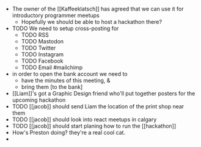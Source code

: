 - The owner of the [[Kaffeeklatsch]] has agreed that we can use it for introductory programmer meetups
	- Hopefully we should be able to host a hackathon there?
- TODO We need to setup cross-posting for
	- TODO RSS
	- TODO Mastodon
	- TODO Twitter
	- TODO Instagram
	- TODO Facebook
	- TODO Email #mailchimp
- in order to open the bank account we need to
	- have the minutes of this meeting, &
	- bring them [to the bank]
- [[Liam]]'s got a Graphic Design friend who'll put together posters for the upcoming hackathon
- TODO [[jacob]] should send Liam the location of the print shop near them
- TODO [[jacob]] should look into react meetups in calgary
- TODO [[jacob]] should start planing how to run the [[hackathon]]
- How's Preston doing? they're a real cool cat.
-